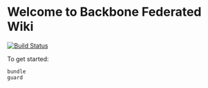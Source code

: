 Welcome to Backbone Federated Wiki
====

[![Build Status](https://travis-ci.org/moredip/bbfw.png?branch=master)](https://travis-ci.org/moredip/bbfw)

To get started:
```
bundle
guard
```
